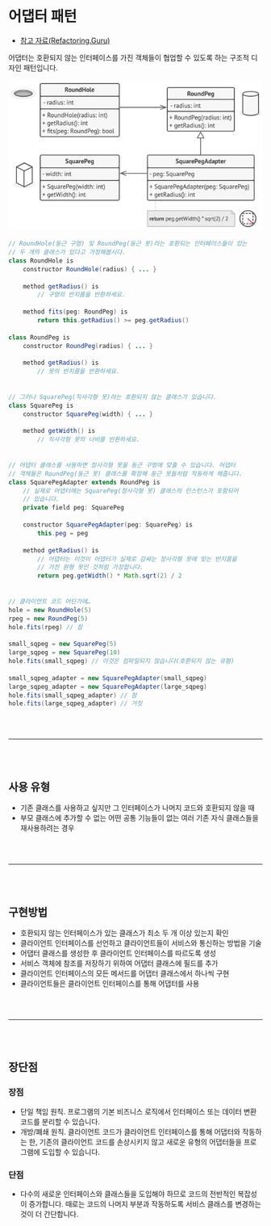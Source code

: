 # 어댑터 패턴

- [참고 자료(Refactoring.Guru)](https://refactoring.guru/ko/design-patterns/adapter)

어댑터는 호환되지 않는 인터페이스를 가진 객체들이 협업할 수 있도록 하는 구조적 디자인 패턴입니다.

![](images/adapter1.png)

```java
// RoundHole(둥근 구멍) 및 RoundPeg(둥근 못)​라는 호환되는 인터페이스들이 있는
// 두 개의 클래스가 있다고 가정해봅시다.
class RoundHole is
    constructor RoundHole(radius) { ... }

    method getRadius() is
        // 구멍의 반지름을 반환하세요.

    method fits(peg: RoundPeg) is
        return this.getRadius() >= peg.getRadius()

class RoundPeg is
    constructor RoundPeg(radius) { ... }

    method getRadius() is
        // 못의 반지름을 반환하세요.


// 그러나 SquarePeg(직사각형 못)​라는 호환되지 않는 클래스가 있습니다.
class SquarePeg is
    constructor SquarePeg(width) { ... }

    method getWidth() is
        // 직사각형 못의 너비를 반환하세요.


// 어댑터 클래스를 사용하면 정사각형 못을 둥근 구멍에 맞출 수 있습니다. 어댑터
// 객체들은 RoundPeg(둥근 못) 클래스를 확장해 둥근 못들처럼 작동하게 해줍니다.
class SquarePegAdapter extends RoundPeg is
    // 실제로 어댑터에는 SquarePeg(정사각형 못) 클래스의 인스턴스가 포함되어
    // 있습니다.
    private field peg: SquarePeg

    constructor SquarePegAdapter(peg: SquarePeg) is
        this.peg = peg

    method getRadius() is
        // 어댑터는 이것이 어댑터가 실제로 감싸는 정사각형 못에 맞는 반지름을
        // 가진 원형 못인 것처럼 가장합니다.
        return peg.getWidth() * Math.sqrt(2) / 2


// 클라이언트 코드 어딘가에…
hole = new RoundHole(5)
rpeg = new RoundPeg(5)
hole.fits(rpeg) // 참

small_sqpeg = new SquarePeg(5)
large_sqpeg = new SquarePeg(10)
hole.fits(small_sqpeg) // 이것은 컴파일되지 않습니다​(호환되지 않는 유형)

small_sqpeg_adapter = new SquarePegAdapter(small_sqpeg)
large_sqpeg_adapter = new SquarePegAdapter(large_sqpeg)
hole.fits(small_sqpeg_adapter) // 참
hole.fits(large_sqpeg_adapter) // 거짓
```

<br /><br />

---

<br /><br />

## 사용 유형

- 기존 클래스를 사용하고 싶지만 그 인터페이스가 나머지 코드와 호환되지 않을 때
- 부모 클래스에 추가할 수 없는 어떤 공통 기능들이 없는 여러 기존 자식 클래스들을 재사용하려는 경우

<br /><br />

---

<br /><br />

## 구현방법

- 호환되지 않는 인터페이스가 있는 클래스가 최소 두 개 이상 있는지 확인
- 클라이언트 인터페이스를 선언하고 클라이언트들이 서비스와 통신하는 방법을 기술
- 어댑터 클래스를 생성한 후 클라이언트 인터페이스를 따르도록 생성
- 서비스 객체에 참조를 저장하기 위하여 어댑터 클래스에 필드를 추가
- 클라이언트 인터페이스의 모든 메서드를 어댑터 클래스에서 하나씩 구현
- 클라이언트들은 클라이언트 인터페이스를 통해 어댑터를 사용

<br /><br />

---

<br /><br />

## 장단점

### 장점

- 단일 책임 원칙. 프로그램의 기본 비즈니스 로직에서 인터페이스 또는 데이터 변환 코드를 분리할 수 있습니다.
- 개방/폐쇄 원칙. 클라이언트 코드가 클라이언트 인터페이스를 통해 어댑터와 작동하는 한, 기존의 클라이언트 코드를 손상시키지 않고 새로운 유형의 어댑터들을 프로그램에 도입할 수 있습니다.

### 단점

- 다수의 새로운 인터페이스와 클래스들을 도입해야 하므로 코드의 전반적인 복잡성이 증가합니다. 때로는 코드의 나머지 부분과 작동하도록 서비스 클래스를 변경하는 것이 더 간단합니다.
